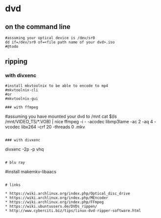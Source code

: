 # dvd

## on the command line

```
#assuming your optical device is /dev/sr0
dd if=/dev/sr0 of=<file path name of your dvd>.iso
#@todo
```

## ripping

### with divxenc

```
#install mkvtoolnix to be able to encode to mp4
#mkvtoolnix-cli
#or
#mkvtoolnix-gui

### with ffmpeg

```
#assuming you have mounted your dvd to /mnt
cat $(ls /mnt/VIDEO_TS/*.VOB) | nice ffmpeg -i - -acodec libmp3lame -ac 2 -aq 4 -vcodec libx264 -crf 20 -threads 0 <your file name>.mkv
```

### with divxenc

```
divxenc -2p -p vhq
```

# blu ray

```
#install
makemkv-libaacs
```

# links

* https://wiki.archlinux.org/index.php/Optical_disc_drive
* https://wiki.archlinux.org/index.php/MEncoder
* https://wiki.archlinux.org/index.php/FFmpeg
* https://wiki.ubuntuusers.de/DVDs_rippen/
* http://www.cyberciti.biz/tips/linux-dvd-ripper-software.html

